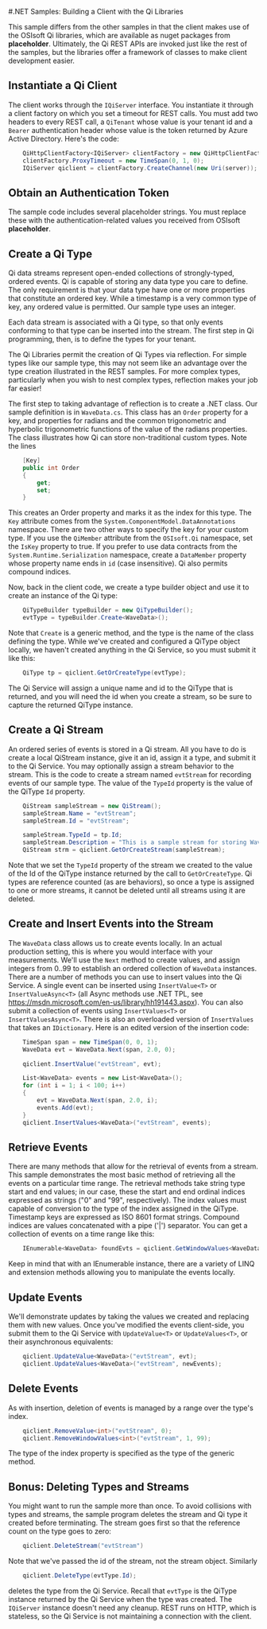 #.NET Samples: Building a Client with the Qi Libraries

This sample differs from the other samples in that the client makes use of the OSIsoft Qi libraries, which are available as nuget packages from **placeholder**.  Ultimately, the Qi REST APIs are invoked just like the rest of the samples, but the libraries offer a framework of classes to make client development easier.

## Instantiate a Qi Client

The client works through the `IQiServer` interface.  You instantiate it through a client factory on which you set a timeout for REST calls.  You must add two headers to every REST call, a `QiTenant` whose value is your tenant id and a `Bearer` authentication header whose value is the token returned by Azure Active Directory.  Here's the code:

```c#
    QiHttpClientFactory<IQiServer> clientFactory = new QiHttpClientFactory<IQiServer>();
    clientFactory.ProxyTimeout = new TimeSpan(0, 1, 0);
    IQiServer qiclient = clientFactory.CreateChannel(new Uri(server));
```

## Obtain an Authentication Token

The sample code includes several placeholder strings.  You must replace these with the authentication-related values you received from OSIsoft **placeholder**.

## Create a Qi Type

Qi data streams represent open-ended collections of strongly-typed, ordered events. Qi is capable of storing any data type you care to define.  The only requirement is that your data type have one or more properties that constitute an ordered key.  While a timestamp is a very common type of key, any ordered value is permitted. Our sample type uses an integer.

Each data stream is associated with a Qi type, so that only events conforming to that type can be inserted into the stream.  The first step in Qi programming, then, is to define the types for your tenant.  

The Qi Libraries permit the creation of Qi Types via reflection.  For simple types like our sample type, this may not seem like an advantage over the type creation illustrated in the REST samples.  For more complex types, particularly when you wish to nest complex types, reflection makes your job far easier!

The first step to taking advantage of reflection is to create a .NET class.  Our sample definition is in `WaveData.cs`.  This class has an `Order` property for a key, and properties for radians and the common trigonometric and hyperbolic trigonometric functions of the value of the radians properties.  The class illustrates how Qi can store non-traditional custom types. Note the lines

```c#
    [Key]
    public int Order
    {
        get;
        set;
    }
```

This creates an Order property and marks it as the index for this type.  The `Key` attribute comes from the `System.ComponentModel.DataAnnotations` namespace.  There are two other ways to specify the key for your custom type.  If you use the `QiMember` attribute from the `OSIsoft.Qi` namespace, set the `IsKey` property to true.  If you prefer to use data contracts from the `System.Runtime.Serialization` namespace, create a `DataMember` property whose property name ends in `id` (case insensitive). Qi also permits compound indices.

Now, back in the client code, we create a type builder object and use it to create an instance of the Qi type:

```c#
    QiTypeBuilder typeBuilder = new QiTypeBuilder();
    evtType = typeBuilder.Create<WaveData>();
```

Note that `Create` is a generic method, and the type is the name of the class defining the type.  While we've created and configured a QiType object locally, we haven't created anything in the Qi Service, so you must submit it like this:

```c#
    QiType tp = qiclient.GetOrCreateType(evtType);
```
The Qi Service will assign a unique name and id to the QiType that is returned, and you will need the id when you create a stream, so be sure to capture the returned QiType instance.

## Create a Qi Stream

An ordered series of events is stored in a Qi stream.  All you have to do is create a local QiStream instance, give it an id, assign it a type, and submit it to the Qi Service.  You may optionally assign a stream behavior to the stream.  This is the code to create a stream named `evtStream` for recording events of our sample type.  The value of the `TypeId` property is the value of the QiType `Id` property.

```c#
    QiStream sampleStream = new QiStream();
    sampleStream.Name = "evtStream";
    sampleStream.Id = "evtStream";

    sampleStream.TypeId = tp.Id;
    sampleStream.Description = "This is a sample stream for storing WaveData type measurements";
    QiStream strm = qiclient.GetOrCreateStream(sampleStream);
```
Note that we set the `TypeId` property of the stream we created to the value of the Id of the QiType instance returned by the call to `GetOrCreateType`. Qi types are reference counted (as are behaviors), so once a type is assigned to one or more streams, it cannot be deleted until all streams using it are deleted.

## Create and Insert Events into the Stream

The `WaveData` class allows us to create events locally.  In an actual production setting, this is where you would interface with your measurements.  We'll use the `Next` method to create values, and assign integers from 0..99 to establish an ordered collection of `WaveData` instances.  There are a number of methods you can use to insert values into the Qi Service.  A single event can be inserted using `InsertValue<T>` or `InsertValueAsync<T>` (all Async methods use .NET TPL, see <https://msdn.microsoft.com/en-us/library/hh191443.aspx>).  You can also submit a collection of events using `InsertValues<T>` or `InsertValuesAsync<T>`.  There is also an overloaded version of `InsertValues` that takes an `IDictionary`.  Here is an edited version of the insertion code:

```c#
    TimeSpan span = new TimeSpan(0, 0, 1);
    WaveData evt = WaveData.Next(span, 2.0, 0);

    qiclient.InsertValue("evtStream", evt);

    List<WaveData> events = new List<WaveData>();
    for (int i = 1; i < 100; i++)
    {
        evt = WaveData.Next(span, 2.0, i);
        events.Add(evt);
    }
    qiclient.InsertValues<WaveData>("evtStream", events);
```

## Retrieve Events

There are many methods that allow for the retrieval of events from a stream.  This sample demonstrates the most basic method of retrieving all the events on a particular time range.  The retrieval methods take string type start and end values; in our case, these the start and end ordinal indices expressed as strings ("0" and "99", respectively).  The index values must capable of conversion to the type of the index assigned in the QiType.  Timestamp keys are expressed as ISO 8601 format strings. Compound indices are values concatenated with a pipe ('|') separator.  You can get a collection of events on a time range like this:

```c#
    IEnumerable<WaveData> foundEvts = qiclient.GetWindowValues<WaveData>("evtStream", "0", "99");
```

Keep in mind that with an IEnumerable instance, there are a variety of LINQ and extension methods allowing you to manipulate the events locally.

## Update Events

We'll demonstrate updates by taking the values we created and replacing them with new values.  Once you've modified the events client-side, you submit them to the Qi Service with `UpdateValue<T>` or `UpdateValues<T>`, or their asynchronous equivalents:

```c#
    qiclient.UpdateValue<WaveData>("evtStream", evt);
    qiclient.UpdateValues<WaveData>("evtStream", newEvents);
```

## Delete Events

As with insertion, deletion of events is managed by a range over the type's index.    

```c#
    qiclient.RemoveValue<int>("evtStream", 0);
    qiclient.RemoveWindowValues<int>("evtStream", 1, 99);
```
The type of the index property is specified as the type of the generic method.

## Bonus: Deleting Types and Streams

You might want to run the sample more than once.  To avoid collisions with types and streams, the sample program deletes the stream and Qi type it created before terminating.  The stream goes first so that the reference count on the type goes to zero:

```c#
    qiclient.DeleteStream("evtStream")
```

Note that we've passed the id of the stream, not the stream object.  Similarly

```c#
    qiclient.DeleteType(evtType.Id);
```

deletes the type from the Qi Service.  Recall that `evtType` is the QiType instance returned by the Qi Service when the type was created. The `IQiServer` instance doesn't need any cleanup.  REST runs on HTTP, which is stateless, so the Qi Service is not maintaining a connection with the client.
